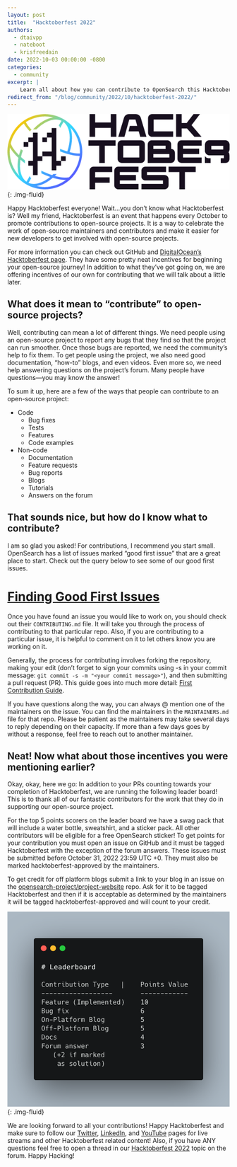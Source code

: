 ```yaml
---
layout: post
title:  "Hacktoberfest 2022"
authors:
  - dtaivpp
  - nateboot
  - krisfreedain
date: 2022-10-03 00:00:00 -0800
categories:
  - community
excerpt: |
    Learn all about how you can contribute to OpenSearch this Hacktoberfest!
redirect_from: "/blog/community/2022/10/hacktoberfest-2022/"
---
```


![Hacktoberfest Logo](/assets/media/blog-images/2022-10-03-hacktoberfest-2022/hacktoberfest.png){: .img-fluid}

Happy Hacktoberfest everyone! Wait...you don’t know what Hacktoberfest is? Well my friend, Hacktoberfest is an event that happens every October to promote contributions to open-source projects. It is a way to celebrate the work of open-source maintainers and contributors and make it easier for new developers to get involved with open-source projects. 

For more information you can check out GitHub and [DigitalOcean’s Hacktoberfest page](https://hacktoberfest.com/). They have some pretty neat incentives for beginning your open-source journey! In addition to what they’ve got going on, we are offering incentives of our own for contributing that we will talk about a little later. 

## What does it mean to “contribute” to open-source projects? 

Well, contributing can mean a lot of different things. We need people using an open-source project to report any bugs that they find so that the project can run smoother. Once those bugs are reported, we need the community’s help to fix them. To get people using the project, we also need good documentation, “how-to” blogs, and even videos. Even more so, we need help answering questions on the project’s forum. Many people have questions—you may know the answer! 

To sum it up, here are a few of the ways that people can contribute to an open-source project: 

* Code
    * Bug fixes
    * Tests
    * Features
    * Code examples
* Non-code
    * Documentation
    * Feature requests
    * Bug reports
    * Blogs
    * Tutorials
    * Answers on the forum

## That sounds nice, but how do I know what to contribute? 

I am so glad you asked! For contributions, I recommend you start small. OpenSearch has a list of issues marked “good first issue” that are a great place to start. Check out the query below to see some of our good first issues.

# [Finding Good First Issues](https://github.com/search?q=org%3Aopensearch-project+is%3Aopen+is%3Aissue+label%3A%22good+first+issue%22)

Once you have found an issue you would like to work on, you should check out their `CONTRIBUTING.md` file. It will take you through the process of contributing to that particular repo. Also, if you are contributing to a particular issue, it is helpful to comment on it to let others know you are working on it. 

Generally, the process for contributing involves forking the repository, making your edit (don’t forget to sign your commits using -s in your commit message: `git commit -s -m "<your commit message>"`), and then submitting a pull request (PR). This guide goes into much more detail: [First Contribution Guide](https://github.com/firstcontributions/first-contributions).

If you have questions along the way, you can always @ mention one of the maintainers on the issue. You can find the maintainers in the `MAINTAINERS.md` file for that repo. Please be patient as the maintainers may take several days to reply depending on their capacity. If more than a few days goes by without a response, feel free to reach out to another maintainer. 

## Neat! Now what about those incentives you were mentioning earlier?

Okay, okay, here we go: In addition to your PRs counting towards your completion of Hacktoberfest, we are running the following leader board! This is to thank all of our fantastic contributors for the work that they do in supporting our open-source project.  

For the top 5 points scorers on the leader board we have a swag pack that will include a water bottle, sweatshirt, and a sticker pack. All other contributors will be eligible for a free OpenSearch sticker! To get points for your contribution you must open an issue on GitHub and it must be tagged Hacktoberfest with the exception of the forum answers. These issues must be submitted before October 31, 2022 23:59 UTC +0. They must also be marked hacktoberfest-approved by the maintainers. 

To get credit for off platform blogs submit a link to your blog in an issue on the [opensearch-project/project-website](https://github.com/opensearch-project/project-website) repo. Ask for it to be tagged Hacktoberfest and then if it is acceptable as determined by the maintainers it will be tagged hacktoberfest-approved and will count to your credit. 

![Leaderboard](/assets/media/blog-images/2022-10-03-hacktoberfest-2022/leaderboard.png){: .img-fluid}

We are looking forward to all your contributions! Happy Hacktoberfest and make sure to follow our [Twitter](https://twitter.com/OpenSearchProj), [LinkedIn](https://www.linkedin.com/company/opensearch-project), and [YouTube](https://www.youtube.com/c/OpenSearchProject) pages for live streams and other Hacktoberfest related content! Also, if you have ANY questions feel free to open a thread in our [Hacktoberfest 2022](https://forum.opensearch.org/t/hacktoberfest-2022/11129) topic on the forum. Happy Hacking!
